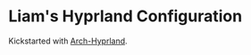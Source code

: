 # Liam's Hyprland Configuration

Kickstarted with [Arch-Hyprland](https://github.com/JaKooLit/Arch-Hyprland).

